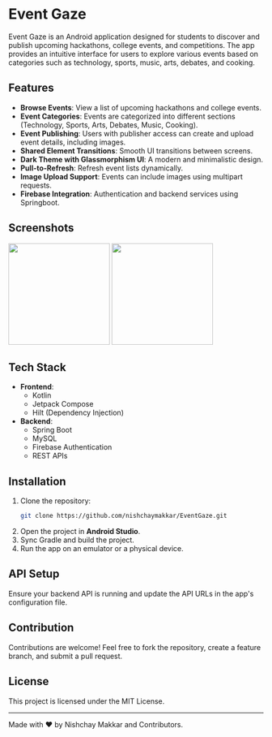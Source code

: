 # Event Gaze

Event Gaze is an Android application designed for students to discover and publish upcoming hackathons, college events, and competitions. The app provides an intuitive interface for users to explore various events based on categories such as technology, sports, music, arts, debates, and cooking.

## Features

- **Browse Events**: View a list of upcoming hackathons and college events.
- **Event Categories**: Events are categorized into different sections (Technology, Sports, Arts, Debates, Music, Cooking).
- **Event Publishing**: Users with publisher access can create and upload event details, including images.
- **Shared Element Transitions**: Smooth UI transitions between screens.
- **Dark Theme with Glassmorphism UI**: A modern and minimalistic design.
- **Pull-to-Refresh**: Refresh event lists dynamically.
- **Image Upload Support**: Events can include images using multipart requests.
- **Firebase Integration**: Authentication and backend services using Springboot.
  
## Screenshots
<img src="https://github.com/user-attachments/assets/63fbfc1c-b70f-4fa2-95ca-fcf8fcf96b03" width="200"/>
<img src="https://github.com/user-attachments/assets/118fb610-bc31-44ac-88f3-bc9f8deacd76" width="200"/>

## Tech Stack

- **Frontend**:
  - Kotlin
  - Jetpack Compose
  - Hilt (Dependency Injection)
- **Backend**:
  - Spring Boot
  - MySQL
  - Firebase Authentication
  - REST APIs

## Installation

1. Clone the repository:
   ```bash
   git clone https://github.com/nishchaymakkar/EventGaze.git
   ```
2. Open the project in **Android Studio**.
3. Sync Gradle and build the project.
4. Run the app on an emulator or a physical device.

## API Setup

Ensure your backend API is running and update the API URLs in the app's configuration file.


## Contribution

Contributions are welcome! Feel free to fork the repository, create a feature branch, and submit a pull request.

## License

This project is licensed under the MIT License.

---
Made with ❤️ by Nishchay Makkar and Contributors.
